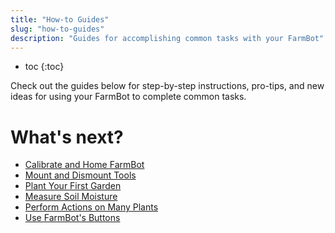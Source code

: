 ```yaml
---
title: "How-to Guides"
slug: "how-to-guides"
description: "Guides for accomplishing common tasks with your FarmBot"
---
```


* toc
{:toc}

Check out the guides below for step-by-step instructions, pro-tips, and new ideas for using your FarmBot to complete common tasks.

# What's next?

 * [Calibrate and Home FarmBot](how-to-guides/calibrate-and-home-farmbot.md)
 * [Mount and Dismount Tools](how-to-guides/mount-and-dismount-tools.md)
 * [Plant Your First Garden](how-to-guides/plant-your-first-garden.md)
 * [Measure Soil Moisture](how-to-guides/measure-soil-moisture.md)
 * [Perform Actions on Many Plants](how-to-guides/perform-actions-on-many-plants.md)
 * [Use FarmBot's Buttons](how-to-guides/use-farmbots-buttons.md)
